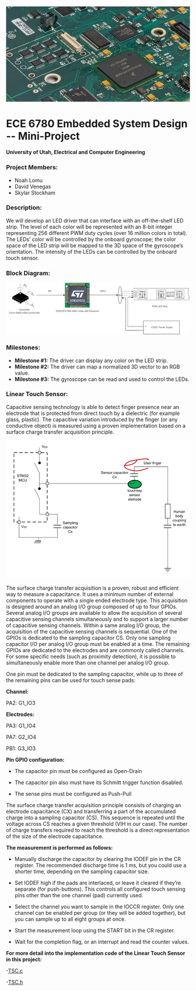 ![Main](/assets/images/embedded.jpg)

# ECE 6780 Embedded System Design -- Mini-Project
**University of Utah, Electrical and Computer Engineering**

### Project Members:

- Noah Lomu
- David Venegas
- Skylar Stockham

### Description:

We will develop an LED driver that can interface with an off-the-shelf LED strip. The level of each color will be represented with an 8-bit integer representing 256 different PWM duty cycles (over 16 million colors in total). The LEDs’ color will be controlled by the onboard gyroscope; the color space of the LED strip will be mapped to the 3D space of the gyroscope’s orientation. The intensity of the LEDs can be controlled by the onboard touch sensor.

### Block Diagram:

![BlockDiagram](/assets/images/BlockDiagram.png)

### Milestones:

- **Milestone #1:** The driver can display any color on the LED strip.
- **Milestone #2:** The driver can map a normalized 3D vector to an RGB value.
- **Milestone #3:** The gyroscope can be read and used to control the LEDs.

### Linear Touch Sensor:
Capacitive sensing technology is able to detect finger presence near an electrode that is protected from direct touch by a dielectric (for example glass, plastic). The capacitive variation introduced by the finger (or any conductive object) is measured using a proven implementation based on a surface charge transfer acquisition principle.

![BlockDiagram](/assets/images/TSC/Surface_charge_transfer.png)

The surface charge transfer acquisition is a proven, robust and efficient way to measure a capacitance. It uses a minimum number of external components to operate with a single ended electrode type. This acquisition is designed around an analog I/O group composed of up to four GPIOs. Several analog I/O groups are available to allow the acquisition of several capacitive sensing channels simultaneously and to support a larger number of capacitive sensing channels. Within a same analog I/O group, the acquisition of the capacitive sensing channels is sequential. One of the GPIOs is dedicated to the sampling capacitor CS. Only one sampling capacitor I/O per analog I/O group must be enabled at a time. The remaining GPIOs are dedicated to the electrodes and are commonly called channels. For some specific needs (such as proximity detection), it is possible to simultaneously enable more than one channel per analog I/O group.

One pin must be dedicated to the sampling capacitor, while up to three of the remaining pins can be used for touch sense pads:

**Channel:**

PA2: G1_IO3

**Electrodes:**

PA3: G1_IO4

PA7: G2_IO4

PB1: G3_IO3

**Pin GPIO configuration:**
- The capacitor pin must be configured as Open-Drain

- The capacitor pin also must have its Schmitt trigger function disabled.

- The sense pins must be configured as Push-Pull


The surface charge transfer acquisition principle consists of charging an electrode capacitance (CX) and transferring a part of the accumulated charge into a sampling capacitor (CS). This sequence is repeated until the voltage across CS reaches a given threshold (VIH in our case). The number of charge transfers required to reach the threshold is a direct representation of the size of the electrode capacitance.

**The measurement is performed as follows:**

- Manually discharge the capacitor by clearing the IODEF pin in the CR register. The recommended discharge time is 1 ms, but you could use a shorter time, depending on the sampling capacitor size.

- Set IODEF high if the pads are interlaced, or leave it cleared if they’re separate (for push-buttons). This controls all configured touch sensing pins other than the one channel (pad) currently used.

- Select the channel you want to sample in the IOCCR register. Only one channel can be enabled per group (or they will be added together), but you can sample up to all eight groups at once.
  
- Start the measurement loop using the START bit in the CR register.
  
- Wait for the completion flag, or an interrupt and read the counter values.

**For more detail into the implementation code of the Linear Touch Sensor in this project:**

-[TSC.c](<Core/Src/tsc.c>)

-[TSC.h](<Core/Inc/tsc.h>)
